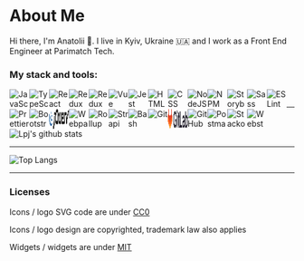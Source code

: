 # About Me

Hi there, I'm Anatolii 👋. I live in Kyiv, Ukraine 🇺🇦 and I work as a Front End Engineer at Parimatch Tech.

### My stack and tools:

<img src="https://raw.githubusercontent.com/gilbarbara/logos/master/logos/javascript.svg" alt="JavaScript" width="35px" height="35px" align="left">
<img src="https://raw.githubusercontent.com/gilbarbara/logos/master/logos/typescript-icon.svg" alt="TypeScript" width="35px" height="35px" align="left">
<img src="https://raw.githubusercontent.com/gilbarbara/logos/master/logos/react.svg" alt="React" width="35px" height="35px" align="left">
<img src="https://raw.githubusercontent.com/gilbarbara/logos/master/logos/redux.svg" alt="Redux" width="35px" height="35px" align="left">
<img src="https://raw.githubusercontent.com/gilbarbara/logos/master/logos/redux-saga.svg" alt="Redux Saga" width="35px" height="35px" align="left">
<img src="https://raw.githubusercontent.com/gilbarbara/logos/master/logos/vue.svg" alt="Vue" width="35px" height="35px" align="left">
<img src="https://raw.githubusercontent.com/gilbarbara/logos/master/logos/jest.svg" alt="Jest" width="35px" height="35px" align="left">
<img src="https://raw.githubusercontent.com/gilbarbara/logos/master/logos/html-5.svg" alt="HTML" width="35px" height="35px" align="left">
<img src="https://raw.githubusercontent.com/gilbarbara/logos/master/logos/css-3.svg" alt="CSS" width="35px" height="35px" align="left">
<img src="https://raw.githubusercontent.com/gilbarbara/logos/master/logos/nodejs-icon.svg" alt="NodeJS" width="35px" height="35px" align="left">
<img src="https://raw.githubusercontent.com/gilbarbara/logos/master/logos/npm.svg" alt="NPM" width="35px" height="35px" align="left">
<img src="https://raw.githubusercontent.com/gilbarbara/logos/master/logos/storybook-icon.svg" alt="Storybook" width="35px" height="35px" align="left">
<img src="https://raw.githubusercontent.com/gilbarbara/logos/master/logos/sass.svg" alt="Sass" width="35px" height="35px" align="left">
<img src="https://raw.githubusercontent.com/gilbarbara/logos/master/logos/eslint.svg" alt="ESLint" width="35px" height="35px" align="left">
<img src="https://raw.githubusercontent.com/gilbarbara/logos/master/logos/prettier.svg" alt="Prettier" width="35px" height="35px" align="left">
<img src="https://raw.githubusercontent.com/gilbarbara/logos/master/logos/bootstrap.svg" alt="Bootstrap" width="35px" height="35px" align="left">
<img src="https://raw.githubusercontent.com/gilbarbara/logos/master/logos/jquery.svg" alt="jQuery" width="35px" height="35px" align="left">
<img src="https://raw.githubusercontent.com/gilbarbara/logos/master/logos/webpack.svg" alt="Webpack" width="35px" height="35px" align="left">
<img src="https://raw.githubusercontent.com/gilbarbara/logos/master/logos/rollup.svg" alt="Rollup" width="35px" height="35px" align="left">
<img src="https://raw.githubusercontent.com/gilbarbara/logos/master/logos/strapi.svg" alt="Strapi" width="35px" height="35px" align="left">
<img src="https://raw.githubusercontent.com/gilbarbara/logos/master/logos/bash.svg" alt="Bash" width="35px" height="35px" align="left">
<img src="https://raw.githubusercontent.com/gilbarbara/logos/master/logos/git-icon.svg" alt="Git" width="35px" height="35px" align="left">
<img src="https://raw.githubusercontent.com/gilbarbara/logos/master/logos/gitlab.svg" alt="GitLab" width="35px" height="35px" align="left">
<img src="https://raw.githubusercontent.com/gilbarbara/logos/master/logos/github-icon.svg" alt="GitHub" width="35px" height="35px" align="left">
<img src="https://raw.githubusercontent.com/gilbarbara/logos/master/logos/postman.svg" alt="Postman" width="35px" height="35px" align="left">
<img src="https://raw.githubusercontent.com/gilbarbara/logos/master/logos/stackoverflow-icon.svg" alt="Stackoverflow" width="35px" height="35px" align="left">
<img src="https://raw.githubusercontent.com/gilbarbara/logos/master/logos/webstorm.svg" alt="Webstorm" width="35px" height="35px" align="left">
<br>

---

![Lpj's github stats](https://github-readme-stats.vercel.app/api?username=an-parubets&theme=buefy&show_icons=true&count_private=true)

---

![Top Langs](https://github-readme-stats.vercel.app/api/top-langs/?username=an-parubets&layout=compact)

---

### Licenses

Icons / logo SVG code are under [CC0](https://github.com/an-parubets/an-parubets/blob/master/CCO)

Icons / logo design are copyrighted, trademark law also applies

Widgets / widgets are under [MIT](https://github.com/an-parubets/an-parubets/blob/master/MIT) 

